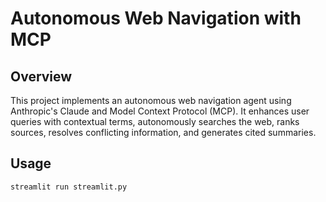 # Autonomous Web Navigation with MCP

## Overview
This project implements an autonomous web navigation agent using Anthropic's Claude and Model Context Protocol (MCP). It enhances user queries with contextual terms, autonomously searches the web, ranks sources, resolves conflicting information, and generates cited summaries.

## Usage
```bash
streamlit run streamlit.py
```
